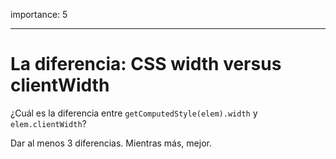 importance: 5

---

# La diferencia: CSS width versus clientWidth

¿Cuál es la diferencia entre `getComputedStyle(elem).width` y `elem.clientWidth`?

Dar al menos 3 diferencias. Mientras más, mejor.
